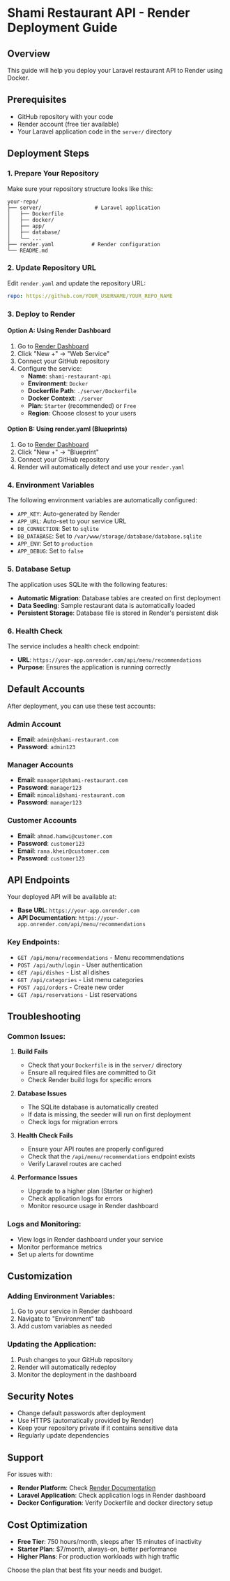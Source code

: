 # Shami Restaurant API - Render Deployment Guide

## Overview
This guide will help you deploy your Laravel restaurant API to Render using Docker.

## Prerequisites
- GitHub repository with your code
- Render account (free tier available)
- Your Laravel application code in the `server/` directory

## Deployment Steps

### 1. Prepare Your Repository
Make sure your repository structure looks like this:
```
your-repo/
├── server/                 # Laravel application
│   ├── Dockerfile
│   ├── docker/
│   ├── app/
│   ├── database/
│   └── ...
├── render.yaml            # Render configuration
└── README.md
```

### 2. Update Repository URL
Edit `render.yaml` and update the repository URL:
```yaml
repo: https://github.com/YOUR_USERNAME/YOUR_REPO_NAME
```

### 3. Deploy to Render

#### Option A: Using Render Dashboard
1. Go to [Render Dashboard](https://dashboard.render.com)
2. Click "New +" → "Web Service"
3. Connect your GitHub repository
4. Configure the service:
   - **Name**: `shami-restaurant-api`
   - **Environment**: `Docker`
   - **Dockerfile Path**: `./server/Dockerfile`
   - **Docker Context**: `./server`
   - **Plan**: `Starter` (recommended) or `Free`
   - **Region**: Choose closest to your users

#### Option B: Using render.yaml (Blueprints)
1. Go to [Render Dashboard](https://dashboard.render.com)
2. Click "New +" → "Blueprint"
3. Connect your GitHub repository
4. Render will automatically detect and use your `render.yaml`

### 4. Environment Variables
The following environment variables are automatically configured:
- `APP_KEY`: Auto-generated by Render
- `APP_URL`: Auto-set to your service URL
- `DB_CONNECTION`: Set to `sqlite`
- `DB_DATABASE`: Set to `/var/www/storage/database/database.sqlite`
- `APP_ENV`: Set to `production`
- `APP_DEBUG`: Set to `false`

### 5. Database Setup
The application uses SQLite with the following features:
- **Automatic Migration**: Database tables are created on first deployment
- **Data Seeding**: Sample restaurant data is automatically loaded
- **Persistent Storage**: Database file is stored in Render's persistent disk

### 6. Health Check
The service includes a health check endpoint:
- **URL**: `https://your-app.onrender.com/api/menu/recommendations`
- **Purpose**: Ensures the application is running correctly

## Default Accounts

After deployment, you can use these test accounts:

### Admin Account
- **Email**: `admin@shami-restaurant.com`
- **Password**: `admin123`

### Manager Accounts
- **Email**: `manager1@shami-restaurant.com`
- **Password**: `manager123`
- **Email**: `mimoali@shami-restaurant.com`
- **Password**: `manager123`

### Customer Accounts
- **Email**: `ahmad.hamwi@customer.com`
- **Password**: `customer123`
- **Email**: `rana.kheir@customer.com`
- **Password**: `customer123`

## API Endpoints

Your deployed API will be available at:
- **Base URL**: `https://your-app.onrender.com`
- **API Documentation**: `https://your-app.onrender.com/api/menu/recommendations`

### Key Endpoints:
- `GET /api/menu/recommendations` - Menu recommendations
- `POST /api/auth/login` - User authentication
- `GET /api/dishes` - List all dishes
- `GET /api/categories` - List menu categories
- `POST /api/orders` - Create new order
- `GET /api/reservations` - List reservations

## Troubleshooting

### Common Issues:

1. **Build Fails**
   - Check that your `Dockerfile` is in the `server/` directory
   - Ensure all required files are committed to Git
   - Check Render build logs for specific errors

2. **Database Issues**
   - The SQLite database is automatically created
   - If data is missing, the seeder will run on first deployment
   - Check logs for migration errors

3. **Health Check Fails**
   - Ensure your API routes are properly configured
   - Check that the `/api/menu/recommendations` endpoint exists
   - Verify Laravel routes are cached

4. **Performance Issues**
   - Upgrade to a higher plan (Starter or higher)
   - Check application logs for errors
   - Monitor resource usage in Render dashboard

### Logs and Monitoring:
- View logs in Render dashboard under your service
- Monitor performance metrics
- Set up alerts for downtime

## Customization

### Adding Environment Variables:
1. Go to your service in Render dashboard
2. Navigate to "Environment" tab
3. Add custom variables as needed

### Updating the Application:
1. Push changes to your GitHub repository
2. Render will automatically redeploy
3. Monitor the deployment in the dashboard

## Security Notes

- Change default passwords after deployment
- Use HTTPS (automatically provided by Render)
- Keep your repository private if it contains sensitive data
- Regularly update dependencies

## Support

For issues with:
- **Render Platform**: Check [Render Documentation](https://render.com/docs)
- **Laravel Application**: Check application logs in Render dashboard
- **Docker Configuration**: Verify Dockerfile and docker directory setup

## Cost Optimization

- **Free Tier**: 750 hours/month, sleeps after 15 minutes of inactivity
- **Starter Plan**: $7/month, always-on, better performance
- **Higher Plans**: For production workloads with high traffic

Choose the plan that best fits your needs and budget.
